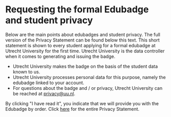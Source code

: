 # Requesting the formal Edubadge and student privacy

Below are the main points about edubadges and student privacy. The full version of the Privacy Statement can be found below this text. This short statement is shown to every student applying for a formal edubadge at Utrecht University for the first time. Utrecht University is the data controller when it comes to generating and issuing the badge.

* Utrecht University makes the badge on the basis of the student data known to us.
* Utrecht University processes personal data for this purpose, namely the edubadge linked to your account.
* For questions about the badge and / or privacy, Utrecht University can be reached at [privacy@uu.nl](mailto:privacy@uu.nl).

By clicking "I have read it", you indicate that we will provide you with the Edubadge by order. Click [here](https://raw.githubusercontent.com/edubadges/privacy/master/universiteit-utrecht/edubadges-nonformal-terms-en.md) for the entire Privacy Statement.
